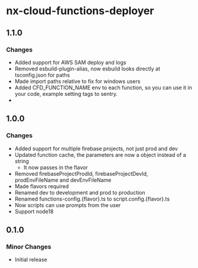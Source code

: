 # nx-cloud-functions-deployer

## 1.1.0

### Changes

-   Added support for AWS SAM deploy and logs
-   Removed esbuild-plugin-alias, now esbuild looks directly at tsconfig.json for paths
-   Made import paths relative to fix for windows users
-   Added CFD_FUNCTION_NAME env to each function, so you can use it in your code, example setting tags to sentry.
-

## 1.0.0

### Changes

-   Added support for multiple firebase projects, not just prod and dev
-   Updated function cache, the parameters are now a object instead of a string
    -   It now passes in the flavor
-   Removed firebaseProjectProdId, firebaseProjectDevId, prodEnvFileName and devEnvFileName
-   Made flavors required
-   Renamed dev to development and prod to production
-   Renamed functions-config.{flavor}.ts to script.config.{flavor}.ts
-   Now scripts can use prompts from the user
-   Support node18

## 0.1.0

### Minor Changes

-   Initial release
